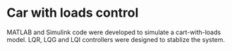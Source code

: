 # Car with loads control
MATLAB and Simulink code were developed to simulate a cart-with-loads model. LQR, LQG and LQI controllers were designed to stablize the system.
